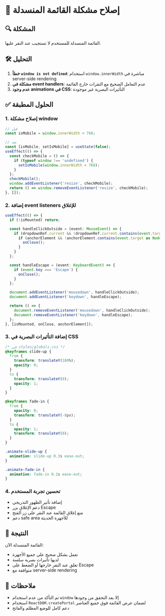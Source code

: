 # 🎯 إصلاح مشكلة القائمة المنسدلة

## 🔍 المشكلة
القائمة المنسدلة للمستخدم لا تستجيب عند النقر عليها.

## 🛠️ التحليل
1. **خطأ `window is not defined`**: استخدام `window.innerWidth` مباشرة في server-side rendering
2. **مشكلة في event handlers**: عدم التعامل الصحيح مع النقرات خارج القائمة
3. **عدم وجود animations في CSS**: التأثيرات البصرية غير موجودة

## ✅ الحلول المطبقة

### 1. إصلاح مشكلة window
```typescript
// قبل
const isMobile = window.innerWidth < 768;

// بعد
const [isMobile, setIsMobile] = useState(false);
useEffect(() => {
  const checkMobile = () => {
    if (typeof window !== 'undefined') {
      setIsMobile(window.innerWidth < 768);
    }
  };
  checkMobile();
  window.addEventListener('resize', checkMobile);
  return () => window.removeEventListener('resize', checkMobile);
}, []);
```

### 2. إضافة event listeners للإغلاق
```typescript
useEffect(() => {
  if (!isMounted) return;

  const handleClickOutside = (event: MouseEvent) => {
    if (dropdownRef.current && !dropdownRef.current.contains(event.target as Node)) {
      if (anchorElement && !anchorElement.contains(event.target as Node)) {
        onClose();
      }
    }
  };

  const handleEscape = (event: KeyboardEvent) => {
    if (event.key === 'Escape') {
      onClose();
    }
  };

  document.addEventListener('mousedown', handleClickOutside);
  document.addEventListener('keydown', handleEscape);

  return () => {
    document.removeEventListener('mousedown', handleClickOutside);
    document.removeEventListener('keydown', handleEscape);
  };
}, [isMounted, onClose, anchorElement]);
```

### 3. إضافة التأثيرات البصرية في CSS
```css
/* في styles/globals.css */
@keyframes slide-up {
  from {
    transform: translateY(100%);
    opacity: 0;
  }
  to {
    transform: translateY(0);
    opacity: 1;
  }
}

@keyframes fade-in {
  from {
    opacity: 0;
    transform: translateY(-8px);
  }
  to {
    opacity: 1;
    transform: translateY(0);
  }
}

.animate-slide-up {
  animation: slide-up 0.3s ease-out;
}

.animate-fade-in {
  animation: fade-in 0.2s ease-out;
}
```

### 4. تحسين تجربة المستخدم
- إضافة تأثير الظهور التدريجي
- دعم الإغلاق بزر Escape
- منع إغلاق القائمة عند النقر على زر الفتح
- دعم safe area للأجهزة الحديثة

## 🚀 النتيجة
القائمة المنسدلة الآن:
- تعمل بشكل صحيح على جميع الأجهزة
- لديها تأثيرات بصرية سلسة
- تغلق عند النقر خارجها أو الضغط على Escape
- متوافقة مع server-side rendering

## 📝 ملاحظات
- تم التأكد من عدم استخدام `window` إلا بعد التحقق من وجودها
- استخدام `ReactDOM.createPortal` لضمان عرض القائمة فوق جميع العناصر
- دعم كامل للوضع المظلم والفاتح 